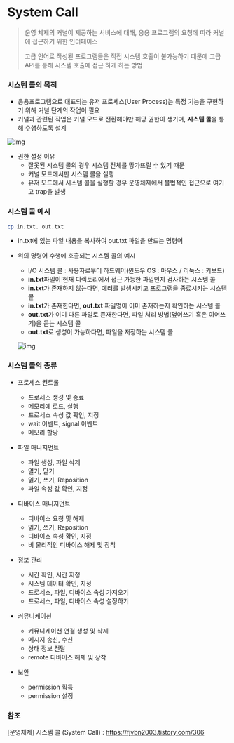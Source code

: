 # System Call

> 운영 체제의 커널이 제공하는 서비스에 대해, 응용 프로그램의 요청에 따라 커널에 접근하기 위한 인터페이스
>
> 고급 언어로 작성된 프로그램들은 직접 시스템 호출이 불가능하기 때문에 고급 API를 통해 시스템 호출에 접근 하게 하는 방법



### 시스템 콜의 목적

- 응용프로그램으로 대표되는 유저 프로세스(User Process)는 특정 기능을 구현하기 위해 커널 단계의 작업이 필요
- 커널과 관련된 작업은 커널 모드로 전환해야만 해당 권한이 생기며, **시스템 콜**을 통해 수행하도록 설계

![img](https://blog.kakaocdn.net/dn/JXwNG/btqw787Kgfe/vmrkitiEEjDI8G9w2mFzUk/img.png)

- 권한 설정 이유
  - 잘못된 시스템 콜의 경우 시스템 전체를 망가뜨릴 수 있기 때문
  - 커널 모드에서만 시스템 콜을 실행
  - 유저 모드에서 시스템 콜을 실행할 경우 운영체제에서 불법적인 접근으로 여기고 trap을 발생



### 시스템 콜 예시

```bash
cp in.txt. out.txt
```

- in.txt에 있는 파일 내용을 복사하여 out.txt 파일을 만드는 명령어

- 위의 명령어 수행에 호출되는 시스템 콜의 예시

  - I/O 시스템 콜 : 사용자로부터 하드웨어(윈도우 OS : 마우스 / 리눅스 : 키보드)
  - **in.txt**파일이 현재 디렉토리에서 접근 가능한 파일인지 검사하는 시스템 콜
  - **in.txt**가 존재하지 않는다면, 에러를 발생시키고 프로그램을 종료시키는 시스템 콜
  - **in.txt**가 존재한다면, **out.txt** 파일명이 이미 존재하는지 확인하는 시스템 콜
  - **out.txt**가 이미 다른 파일로 존재한다면, 파일 처리 방법(덮어쓰기 혹은 이어쓰기)을 묻는 시스템 콜
  - **out.txt**로 생성이 가능하다면, 파일을 저장하는 시스템 콜

  ![img](https://blog.kakaocdn.net/dn/bAPjla/btqw7Qe9Ppa/FhpxhmnirEN1k63R6Qr3nk/img.png)



### 시스템 콜의 종류

- 프로세스 컨트롤

  - 프로세스 생성 및 종료
  - 메모리에 로드, 실행
  - 프로세스 속성 값 확인, 지정
  - wait 이벤트, signal 이벤트
  - 메모리 할당

  

- 파일 매니지먼트

  - 파일 생성, 파일 삭제
  - 열기, 닫기
  - 읽기, 쓰기, Reposition
  - 파일 속성 값 확인, 지정

  

- 디바이스 매니지먼트

  - 디바이스 요청 및 해제
  - 읽기, 쓰기, Reposition
  - 디바이스 속성 확인, 지정
  - 비 물리적인 디바이스 해제 및 장착

  

- 정보 관리

  - 시간 확인, 시간 지정
  - 시스템 데이터 확인, 지정
  - 프로세스, 파일, 디바이스 속성 가져오기
  - 프로세스, 파일, 디바이스 속성 설정하기

  

- 커뮤니케이션

  - 커뮤니케이션 연결 생성 및 삭제
  - 메시지 송신, 수신
  - 상태 정보 전달
  - remote 디바이스 해제 및 장착

  

- 보안

  - permission 획득
  - permission 설정



### 참조

[운영체제] 시스템 콜 (System Call) : https://fjvbn2003.tistory.com/306